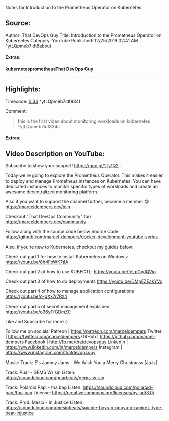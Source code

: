 Notes for Introduction to the Prometheus Operator on Kubernetes

## Source:
Author: That DevOps Guy
Title: Introduction to the Prometheus Operator on Kubernetes
Category: YouTube
Published: 12/25/2019 02:41 AM
 ^ytLQpmeb7idt8about

#### Extras:
**kubernetes****prometheus****That DevOps Guy**


-----
## Highlights:

Timecode: [0:34](https://www.youtube.com/watch?v=LQpmeb7idt8&t=34) ^ytLQpmeb7idt834t

Comment: 
>this is the first video about monitoring workloads on kubernetes ^ytLQpmeb7idt834c

#### Extras:






## Video Description on YouTube:
Subscribe to show your support! https://goo.gl/1Ty1Q2 .

Today we're going to explore the Prometheus Operator.
This makes it easier to deploy and manage Prometheus instances on Kubernetes. You can have dedicated instances to monitor specific types of workloads and create an awesome decentralized monitoring platform.

Also if you want to support the channel further, become a member 😎
https://marceldempers.dev/join

Checkout "That DevOps Community" too
https://marceldempers.dev/community

Follow along with the source code below 
Source Code
https://github.com/marcel-dempers/docker-development-youtube-series

Also, if you're new to Kubernetes, checkout my guides below:

Check out part 1 for how to install Kubernetes on Windows:
https://youtu.be/8h4FoWK7tIA

Check out part 2 of how to use KUBECTL:
https://youtu.be/feLpGydQVio

Check out part 3 of how to do deployments
https://youtu.be/DMpEZEakYVc

Check out part 4 of how to manage application configurations
https://youtu.be/o-gXx7r7Rz4

Check out part 5 of secret management explained
https://youtu.be/o36yTfGDmZ0

Like and Subscribe for more :)

Follow me on socials!
Patreon | https://patreon.com/marceldempers
Twitter | https://twitter.com/marceldempers
GitHub | https://github.com/marcel-dempers
Facebook | http://fb.me/thatdevopsguy
LinkedIn | https://www.linkedin.com/in/marceldempers
Instagram | https://www.instagram.com/thatdevopsguy

Music:
Track: E's Jammy Jams - We Wish You a Merry Christmass (Jazz)

Track: Puar - GEMS W/ sin
Listen: https://soundcloud.com/puarbeats/gems-w-sin

Track: Polaroid Papi - tha bag
Listen: https://soundcloud.com/polaroid-papi/tha-bag 
License: https://creativecommons.org/licenses/by-nd/3.0/

Track: Prod. Mesio - In Justice
Listen: https://soundcloud.com/mesiobeats/suicide-boys-x-pouya-x-ramirez-type-beat-injustice